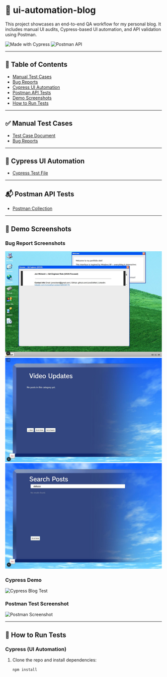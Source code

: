 # 🧪 ui-automation-blog

This project showcases an end-to-end QA workflow for my personal blog. It includes manual UI audits, Cypress-based UI automation, and API validation using Postman.

![Made with Cypress](https://img.shields.io/badge/Cypress-Tested-brightgreen)
![Postman API](https://img.shields.io/badge/Postman-API-blue)

---

## 📑 Table of Contents

- [Manual Test Cases](#manual-test-cases)
- [Bug Reports](#bug-reports)
- [Cypress UI Automation](#cypress-ui-automation)
- [Postman API Tests](#postman-api-tests)
- [Demo Screenshots](#demo-screenshots)
- [How to Run Tests](#how-to-run-tests)

---

## ✅ Manual Test Cases

- [Test Case Document](manual-qa-audit/test-cases.md)  
- [Bug Reports](manual-qa-audit/bug-reports/)

---

## 🧪 Cypress UI Automation

- [Cypress Test File](cypress/e2e/blogTests.cy.js)

---

## 📬 Postman API Tests

- [Postman Collection](postman/jonwithablog_collection.json)

---

## 📸 Demo Screenshots

### Bug Report Screenshots  
![Bug reports 1](screenshots/bug1.JPG)  
![Bug reports 2](screenshots/bug2.JPG)  
![Bug reports 3](screenshots/bug3.JPG)

### Cypress Demo  
![Cypress Blog Test](screenshots/cypressBlogTest.gif)

### Postman Test Screenshot  
![Postman Screenshot](postman/request-screenshot.png)

---

## 🚀 How to Run Tests

### Cypress (UI Automation)

1. Clone the repo and install dependencies:
   ```bash
   npm install
